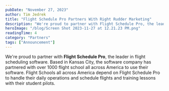 ```yaml
---
pubDate: "November 27, 2023"
author: Tim Jedrek
title: "Flight Schedule Pro Partners With Right Rudder Marketing"
description: "We're proud to partner with Flight Schedule Pro, the leader in flight scheduling software.  Based in Kansas City, the software company has partnered with over 1000 flight school all across America to use their software.  Flight Schools all across America depend on Flight Schedule Pro to handle their daily operations and schedule flights and training lessons with their student pilots."
heroImage: "/blog/Screen Shot 2023-11-27 at 12.21.23 PM.png"
readingTime: 4
category: "Partners"
tags: ["Announcement"]
---
```


We're proud to partner with **Flight Schedule Pro**, the leader in flight scheduling software. Based in Kansas City, the software company has partnered with over 1000 flight school all across America to use their software. Flight Schools all across America depend on Flight Schedule Pro to handle their daily operations and schedule flights and training lessons with their student pilots.
